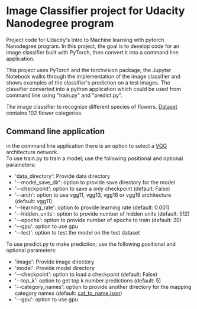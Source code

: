 # Image Classifier project for Udacity Nanodegree program

Project code for Udacity's Intro to Machine learning with pytorch Nanodegree program. In this project, the goal is to develop code for 
an image classifier built with PyTorch, then convert it into a command line application.

This project uses PyTorch and the torchvision package; the Jupyter Notebook walks through the implementation of the 
image classifier and shows examples of the classifier's prediction on a test images. The classifier converted into a python 
application which could be used from command line using "train.py" and "predict.py".

The image classifier to recognize different species of flowers. [Dataset](http://www.robots.ox.ac.uk/~vgg/data/flowers/102/index.html) 
contains 102 flower categories.

## Command line application
in the command line application there is an option to select a [VGG](https://pytorch.org/hub/pytorch_vision_vgg) architecture network.\
To use train.py to train a model; use the following positional and optional parameters:
- 'data_directory': Provide data directory
- '--model_save_dir': option to provide save directory for the model
- '--checkpoint': option to save a only checkpoint (default: False)
- '--arch': option to use vgg11, vgg13, vgg16 or vgg19 architecture (default: vgg11)
- '--learning_rate': option to provide learning rate (default: 0.001)
- '--hidden_units': option to provide number of hidden units (default: 512)
- '--epochs': option to provide number of epochs to train (default: 20)
- '--gpu': option to use gpu
- '--test': option to test the model on the test dataset

To use predict.py to make prediction; use the following positional and optional parameters:
- 'image': Provide image directory
- 'model': Provide model directory
- '--checkpoint': option to load a checkpoint (default: False)
- '--top_k': option to get top k number predictions (default: 5)
- '--category_names': option to provide another directory for the mapping category names (default: [cat_to_name.json](cat_to_name.json))
- '--gpu': option to use gpu
